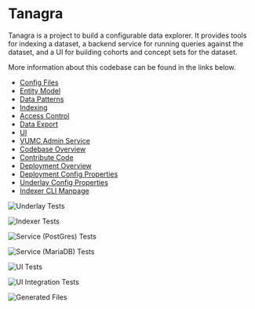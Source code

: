 # Tanagra

Tanagra is a project to build a configurable data explorer. It provides tools for indexing a dataset, a backend
service for running queries against the dataset, and a UI for building cohorts and concept sets for the dataset.

More information about this codebase can be found in the links below.

* [Config Files](./docs/CONFIG_FILES.md)
* [Entity Model](./docs/ENTITY_MODEL.md)
* [Data Patterns](./docs/DATA_PATTERNS.md)
* [Indexing](./docs/INDEXING.md)
* [Access Control](./docs/ACCESS_CONTROL.md)
* [Data Export](./docs/DATA_EXPORT.md)
* [UI](./docs/UI.md)
* [VUMC Admin Service](./docs/VUMC_ADMIN_SERVICE.md)
* [Codebase Overview](./docs/CODEBASE_OVERVIEW.md)
* [Contribute Code](./docs/CONTRIBUTING.md)
* [Deployment Overview](./docs/DEPLOYMENT_OVERVIEW.md)
* [Deployment Config Properties](./docs/generated/APPLICATION_CONFIG.md)
* [Underlay Config Properties](./docs/generated/UNDERLAY_CONFIG.md)
* [Indexer CLI Manpage](./docs/generated/indexer-cli/tanagra.adoc)

![Underlay Tests](https://github.com/DataBiosphere/tanagra/actions/workflows/underlay-test.yaml/badge.svg?branch=main)

![Indexer Tests](https://github.com/DataBiosphere/tanagra/actions/workflows/indexer-test.yaml/badge.svg?branch=main)

![Service (PostGres) Tests](https://github.com/DataBiosphere/tanagra/actions/workflows/service-test-postgres.yaml/badge.svg?branch=main)

![Service (MariaDB) Tests](https://github.com/DataBiosphere/tanagra/actions/workflows/service-test-mariadb.yaml/badge.svg?branch=main)

![UI Tests](https://github.com/DataBiosphere/tanagra/actions/workflows/ui-test.yaml/badge.svg?branch=main)

![UI Integration Tests](https://github.com/DataBiosphere/tanagra/actions/workflows/ui-integration-test.yaml/badge.svg?branch=main)

![Generated Files](https://github.com/DataBiosphere/tanagra/actions/workflows/generated-files.yaml/badge.svg?branch=main)
